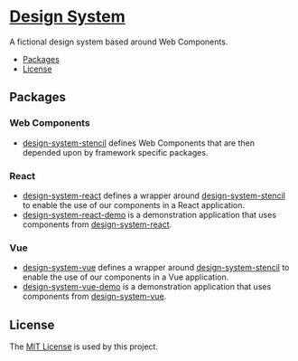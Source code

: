# [Design System](https://github.com/dbtedman/design-system)

A fictional design system based around Web Components.

-   [Packages](#packages)
-   [License](#license)

## Packages

### Web Components

-   [design-system-stencil](./package/design-system-stencil) defines Web Components that are then depended upon by framework specific packages.

### React

-   [design-system-react](./package/design-system-react) defines a wrapper around [design-system-stencil](./package/design-system-stencil) to enable the use of our components in a React application.
-   [design-system-react-demo](./package/design-system-react-demo) is a demonstration application that uses components from [design-system-react](./package/design-system-react).

### Vue

-   [design-system-vue](./package/design-system-vue) defines a wrapper around [design-system-stencil](./package/design-system-stencil) to enable the use of our components in a Vue application.
-   [design-system-vue-demo](./package/design-system-vue-demo) is a demonstration application that uses components from [design-system-vue](./package/design-system-vue).

## License

The [MIT License](./LICENSE.md) is used by this project.
